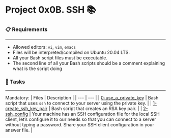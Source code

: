 # Project 0x0B. SSH 📚

### 📋 Requirements
***
* Allowed editors: `vi`, `vim`, `emacs`
* Files will be interpreted/compiled on Ubuntu 20.04 LTS.
* All your Bash script files must be executable.
* The second line of all your Bash scripts should be a comment explaining what is the script doing

### 🎯 Tasks
***
Mandatory:
| Files | Description |
| --- | --- |
| [0-use_a_private_key]() | Bash script that uses `ssh` to connect to your server using the private key. |
| [1-create_ssh_key_pair]() | Bash script that creates an RSA key pair. |
| [2-ssh_config]() | Your machine has an SSH configuration file for the local SSH client, let’s configure it to our needs so that you can connect to a server without typing a password. Share your SSH client configuration in your answer file. |
